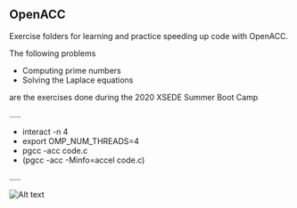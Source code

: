 ## OpenACC

Exercise folders for learning and practice speeding up code with OpenACC.

The following problems
- Computing prime numbers
- Solving the Laplace equations

are the exercises done during the 2020 XSEDE Summer Boot Camp

.....

- interact -n 4
- export OMP_NUM_THREADS=4
- pgcc -acc code.c
- (pgcc -acc -Minfo=accel code.c)

.....

![Alt text](openACC_logo?raw=true "Title")
